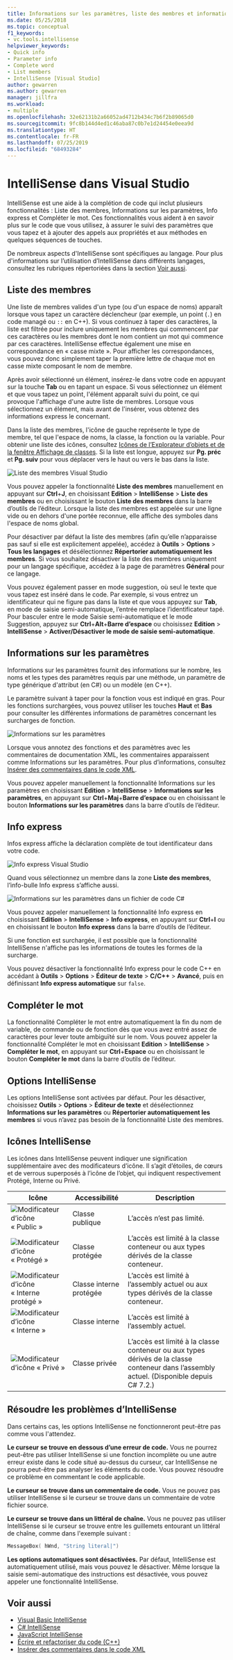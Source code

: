 ```yaml
---
title: Informations sur les paramètres, liste des membres et informations express
ms.date: 05/25/2018
ms.topic: conceptual
f1_keywords:
- vc.tools.intellisense
helpviewer_keywords:
- Quick info
- Parameter info
- Complete word
- List members
- IntelliSense [Visual Studio]
author: gewarren
ms.author: gewarren
manager: jillfra
ms.workload:
- multiple
ms.openlocfilehash: 32e62131b2a66052ad4712b434c7b6f2b89065d0
ms.sourcegitcommit: 9fc8b144d4ed1c46aba87c0b7e1d24454e0eea9d
ms.translationtype: HT
ms.contentlocale: fr-FR
ms.lasthandoff: 07/25/2019
ms.locfileid: "68493284"
---
```

# <a name="intellisense-in-visual-studio"></a>IntelliSense dans Visual Studio

IntelliSense est une aide à la complétion de code qui inclut plusieurs fonctionnalités : Liste des membres, Informations sur les paramètres, Info express et Compléter le mot. Ces fonctionnalités vous aident à en savoir plus sur le code que vous utilisez, à assurer le suivi des paramètres que vous tapez et à ajouter des appels aux propriétés et aux méthodes en quelques séquences de touches.

De nombreux aspects d'IntelliSense sont spécifiques au langage. Pour plus d'informations sur l’utilisation d’IntelliSense dans différents langages, consultez les rubriques répertoriées dans la section [Voir aussi](#see-also).

## <a name="list-members"></a>Liste des membres

Une liste de membres valides d'un type (ou d'un espace de noms) apparaît lorsque vous tapez un caractère déclencheur (par exemple, un point (`.`) en code managé ou `::` en C++). Si vous continuez à taper des caractères, la liste est filtrée pour inclure uniquement les membres qui commencent par ces caractères ou les membres dont le nom contient *un* mot qui commence par ces caractères. IntelliSense effectue également une mise en correspondance en « casse mixte ». Pour afficher les correspondances, vous pouvez donc simplement taper la première lettre de chaque mot en casse mixte composant le nom de membre.

Après avoir sélectionné un élément, insérez-le dans votre code en appuyant sur la touche **Tab** ou en tapant un espace. Si vous sélectionnez un élément et que vous tapez un point, l'élément apparaît suivi du point, ce qui provoque l'affichage d'une autre liste de membres. Lorsque vous sélectionnez un élément, mais avant de l'insérer, vous obtenez des informations express le concernant.

Dans la liste des membres, l'icône de gauche représente le type de membre, tel que l'espace de noms, la classe, la fonction ou la variable. Pour obtenir une liste des icônes, consultez [Icônes de l’Explorateur d’objets et de la fenêtre Affichage de classes](../ide/class-view-and-object-browser-icons.md). Si la liste est longue, appuyez sur **Pg. préc** et **Pg. suiv** pour vous déplacer vers le haut ou vers le bas dans la liste.

![Liste des membres Visual Studio](../ide/media/vs2015_intellisense.png)

Vous pouvez appeler la fonctionnalité **Liste des membres** manuellement en appuyant sur **Ctrl**+**J**, en choisissant **Edition** > **IntelliSense** > **Liste des membres** ou en choisissant le bouton **Liste des membres** dans la barre d’outils de l’éditeur. Lorsque la liste des membres est appelée sur une ligne vide ou en dehors d'une portée reconnue, elle affiche des symboles dans l'espace de noms global.

Pour désactiver par défaut la liste des membres (afin qu’elle n’apparaisse pas sauf si elle est explicitement appelée), accédez à **Outils** > **Options** > **Tous les langages** et désélectionnez **Répertorier automatiquement les membres**. Si vous souhaitez désactiver la liste des membres uniquement pour un langage spécifique, accédez à la page de paramètres **Général** pour ce langage.

Vous pouvez également passer en mode suggestion, où seul le texte que vous tapez est inséré dans le code. Par exemple, si vous entrez un identificateur qui ne figure pas dans la liste et que vous appuyez sur **Tab**, en mode de saisie semi-automatique, l’entrée remplace l’identificateur tapé. Pour basculer entre le mode Saisie semi-automatique et le mode Suggestion, appuyez sur **Ctrl**+**Alt**+**Barre d’espace** ou choisissez **Edition** > **IntelliSense** > **Activer/Désactiver le mode de saisie semi-automatique**.

## <a name="parameter-info"></a>Informations sur les paramètres

Informations sur les paramètres fournit des informations sur le nombre, les noms et les types des paramètres requis par une méthode, un paramètre de type générique d'attribut (en C#) ou un modèle (en C++).

Le paramètre suivant à taper pour la fonction vous est indiqué en gras. Pour les fonctions surchargées, vous pouvez utiliser les touches **Haut** et **Bas** pour consulter les différentes informations de paramètres concernant les surcharges de fonction.

![Informations sur les paramètres](../ide/media/vs2015_param_info.png)

Lorsque vous annotez des fonctions et des paramètres avec les commentaires de documentation XML, les commentaires apparaissent comme Informations sur les paramètres. Pour plus d’informations, consultez [Insérer des commentaires dans le code XML](reference/generate-xml-documentation-comments.md).

Vous pouvez appeler manuellement la fonctionnalité Informations sur les paramètres en choisissant **Edition** > **IntelliSense** > **Informations sur les paramètres**, en appuyant sur **Ctrl**+**Maj**+**Barre d’espace** ou en choisissant le bouton **Informations sur les paramètres** dans la barre d’outils de l’éditeur.

## <a name="quick-info"></a>Info express

Infos express affiche la déclaration complète de tout identificateur dans votre code.

![Info express Visual Studio](../ide/media/vs2015_quick_info.png)

Quand vous sélectionnez un membre dans la zone **Liste des membres**, l’info-bulle Info express s’affiche aussi.

![Informations sur les paramètres dans un fichier de code C&#35;](../ide/media/vs2015_paraminfo.png)

Vous pouvez appeler manuellement la fonctionnalité Info express en choisissant **Edition** > **IntelliSense** > **Info express**, en appuyant sur **Ctrl**+**I** ou en choisissant le bouton **Info express** dans la barre d’outils de l’éditeur.

Si une fonction est surchargée, il est possible que la fonctionnalité IntelliSense n'affiche pas les informations de toutes les formes de la surcharge.

Vous pouvez désactiver la fonctionnalité Info express pour le code C++ en accédant à **Outils** > **Options** > **Éditeur de texte** > **C/C++**  > **Avancé**, puis en définissant **Info express automatique** sur `false`.

## <a name="complete-word"></a>Compléter le mot

La fonctionnalité Compléter le mot entre automatiquement la fin du nom de variable, de commande ou de fonction dès que vous avez entré assez de caractères pour lever toute ambiguïté sur le nom. Vous pouvez appeler la fonctionnalité Compléter le mot en choisissant **Edition** > **IntelliSense** > **Compléter le mot**, en appuyant sur **Ctrl**+**Espace** ou en choisissant le bouton **Compléter le mot** dans la barre d’outils de l’éditeur.

## <a name="intellisense-options"></a>Options IntelliSense

Les options IntelliSense sont activées par défaut. Pour les désactiver, choisissez **Outils** > **Options** > **Éditeur de texte** et désélectionnez **Informations sur les paramètres** ou **Répertorier automatiquement les membres** si vous n’avez pas besoin de la fonctionnalité Liste des membres.

## <a name="intellisense-icons"></a>Icônes IntelliSense
Les icônes dans IntelliSense peuvent indiquer une signification supplémentaire avec des modificateurs d’icône. Il s’agit d’étoiles, de cœurs et de verrous superposés à l’icône de l’objet, qui indiquent respectivement Protégé, Interne ou Privé.

|    Icône    |    Accessibilité    |    Description    |
|------------|--------------------------------|------------------------------------------------------------------------------------------------------------------------------------------------------|
| ![Modificateur d’icône « Public »](../ide/media/intellisensePublicNoModifier.png)       |    Classe publique    |    L’accès n’est pas limité.   |
| ![Modificateur d’icône « Protégé »](../ide/media/intellisenseProtectedModifier.png)       |    Classe protégée    |    L’accès est limité à la classe conteneur ou aux types dérivés de la classe conteneur.    |
| ![Modificateur d’icône « Interne protégé »](../ide/media/intellisenseProtectedInternalModifier.png)       |    Classe interne protégée    |    L’accès est limité à l’assembly actuel ou aux types dérivés de la classe conteneur.    |
| ![Modificateur d’icône « Interne »](../ide/media/intellisenseInternalModifier.png)       |    Classe interne    |    L’accès est limité à l’assembly actuel.    |
|![Modificateur d’icône « Privé »](../ide/media/intellisensePrivateModifier.png)        |    Classe privée    |    L’accès est limité à la classe conteneur ou aux types dérivés de la classe conteneur dans l’assembly actuel. (Disponible depuis C# 7.2.)    |

## <a name="troubleshoot-intellisense"></a>Résoudre les problèmes d’IntelliSense

Dans certains cas, les options IntelliSense ne fonctionneront peut-être pas comme vous l'attendez.

**Le curseur se trouve en dessous d’une erreur de code.** Vous ne pourrez peut-être pas utiliser IntelliSense si une fonction incomplète ou une autre erreur existe dans le code situé au-dessus du curseur, car IntelliSense ne pourra peut-être pas analyser les éléments du code. Vous pouvez résoudre ce problème en commentant le code applicable.

**Le curseur se trouve dans un commentaire de code.** Vous ne pouvez pas utiliser IntelliSense si le curseur se trouve dans un commentaire de votre fichier source.

**Le curseur se trouve dans un littéral de chaîne.** Vous ne pouvez pas utiliser IntelliSense si le curseur se trouve entre les guillemets entourant un littéral de chaîne, comme dans l'exemple suivant :

```cpp
MessageBox( hWnd, "String literal|")
```

**Les options automatiques sont désactivées.** Par défaut, IntelliSense est automatiquement utilisé, mais vous pouvez le désactiver. Même lorsque la saisie semi-automatique des instructions est désactivée, vous pouvez appeler une fonctionnalité IntelliSense.

## <a name="see-also"></a>Voir aussi

- [Visual Basic IntelliSense](../ide/visual-basic-specific-intellisense.md)
- [C# IntelliSense](../ide/visual-csharp-intellisense.md)
- [JavaScript IntelliSense](../ide/javascript-intellisense.md)
- [Écrire et refactoriser du code (C++)](/cpp/ide/writing-and-refactoring-code-cpp)
- [Insérer des commentaires dans le code XML](reference/generate-xml-documentation-comments.md)
